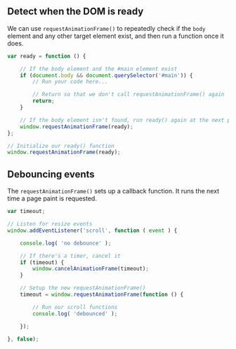 ## Detect when the DOM is ready
We can use `requestAnimationFrame()` to repeatedly check if the `body` element and any other target element exist, and then run a function once it does. 

```javascript
var ready = function () {

    // If the body element and the #main element exist
    if (document.body && document.querySelector('#main')) {
        // Run your code here...

        // Return so that we don't call requestAnimationFrame() again
        return;
    }

    // If the body element isn't found, run ready() again at the next pain
    window.requestAnimationFrame(ready);
};

// Initialize our ready() function
window.requestAnimationFrame(ready);

```

## Debouncing events
The `requestAnimationFrame()` sets up a callback function. It runs the next time a page paint is requested.

```javascript
var timeout;

// Listen for resize events
window.addEventListener('scroll', function ( event ) {

    console.log( 'no debounce' );

    // If there's a timer, cancel it
    if (timeout) {
        window.cancelAnimationFrame(timeout);
    }

    // Setup the new requestAnimationFrame()
    timeout = window.requestAnimationFrame(function () {

        // Run our scroll functions
        console.log( 'debounced' );

    });

}, false);
```